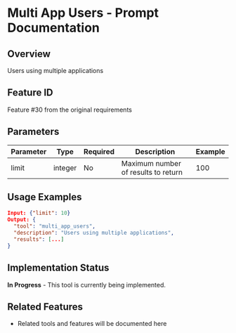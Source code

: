 # Multi App Users - Prompt Documentation

## Overview
Users using multiple applications

## Feature ID
Feature #30 from the original requirements

## Parameters
| Parameter | Type | Required | Description | Example |
|-----------|------|----------|-------------|---------|
| limit | integer | No | Maximum number of results to return | 100 |

## Usage Examples
```json
Input: {"limit": 10}
Output: {
  "tool": "multi_app_users",
  "description": "Users using multiple applications",
  "results": [...]
}
```

## Implementation Status
**In Progress** - This tool is currently being implemented.

## Related Features
- Related tools and features will be documented here
